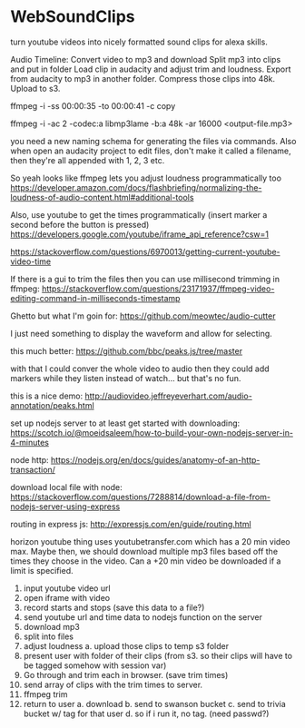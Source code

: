 # WebSoundClips
turn youtube videos into nicely formatted sound clips for alexa skills.

Audio Timeline: Convert video to mp3 and download Split mp3 into clips and put in folder Load clip in audacity and adjust trim and loudness. Export from audacity to mp3 in another folder. Compress those clips into 48k. Upload to s3.

ffmpeg -i -ss 00:00:35 -to 00:00:41 -c copy

ffmpeg -i -ac 2 -codec:a libmp3lame -b:a 48k -ar 16000 <output-file.mp3>

you need a new naming schema for generating the files via commands. Also when open an audacity project to edit files, don't make it called a filename, then they're all appended with 1, 2, 3 etc.

So yeah looks like ffmpeg lets you adjust loudness programmatically too https://developer.amazon.com/docs/flashbriefing/normalizing-the-loudness-of-audio-content.html#additional-tools

Also, use youtube to get the times programmatically (insert marker a second before the button is pressed) https://developers.google.com/youtube/iframe_api_reference?csw=1

https://stackoverflow.com/questions/6970013/getting-current-youtube-video-time

If there is a gui to trim the files then you can use millisecond trimming in ffmpeg: https://stackoverflow.com/questions/23171937/ffmpeg-video-editing-command-in-milliseconds-timestamp

Ghetto but what I'm goin for: https://github.com/meowtec/audio-cutter

I just need something to display the waveform and allow for selecting.

this much better: https://github.com/bbc/peaks.js/tree/master

with that I could conver the whole video to audio then they could add markers while they listen instead of watch... but that's no fun.

this is a nice demo: 
http://audiovideo.jeffreyeverhart.com/audio-annotation/peaks.html


set up nodejs server to at least get started with downloading: 
https://scotch.io/@moeidsaleem/how-to-build-your-own-nodejs-server-in-4-minutes

node http: https://nodejs.org/en/docs/guides/anatomy-of-an-http-transaction/

download local file with node: https://stackoverflow.com/questions/7288814/download-a-file-from-nodejs-server-using-express

routing in express js: http://expressjs.com/en/guide/routing.html

horizon youtube thing uses youtubetransfer.com which has a 20 min video max. Maybe then, we should download multiple mp3 files based off the times they choose in the video. Can a +20 min video be downloaded if a limit is specified. 

1. input youtube video url
2. open iframe with video
3. record starts and stops (save this data to a file?)
4. send youtube url and time data to nodejs function on the server
5. download mp3
6. split into files
7. adjust loudness
  a. upload those clips to temp s3 folder
8. present user with folder of their clips (from s3. so their clips will have to be tagged somehow with session var)
9. Go through and trim each in browser. (save trim times)
10. send array of clips with the trim times to server.
11. ffmpeg trim
12. return to user
  a. download
  b. send to swanson bucket
  c. send to trivia bucket w/ tag for that user
  d. so if i run it, no tag. (need passwd?)
